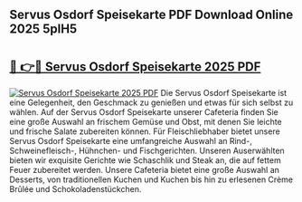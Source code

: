 ## Servus Osdorf Speisekarte PDF Download Online 2025 5plH5

# <h2><a href="http://gc667o.nevu.top/?p=Servus+Osdorf+Speisekarte">🔗 👉🔴 Servus Osdorf Speisekarte 2025 PDF</a></h2>

[![Servus Osdorf Speisekarte 2025 PDF](https://i.imgur.com/dBaPXMq.png)](http://gc667o.nevu.top/?p=Servus+Osdorf+Speisekarte)
Die Servus Osdorf Speisekarte ist eine Gelegenheit, den Geschmack zu genießen und etwas für sich selbst zu wählen. Auf der Servus Osdorf Speisekarte unserer Cafeteria finden Sie eine große Auswahl an frischem Gemüse und Obst, mit denen Sie leichte und frische Salate zubereiten können. Für Fleischliebhaber bietet unsere Servus Osdorf Speisekarte eine umfangreiche Auswahl an Rind-, Schweinefleisch-, Hühnchen- und Fischgerichten. Unseren Auserwählten bieten wir exquisite Gerichte wie Schaschlik und Steak an, die auf fettem Feuer zubereitet werden. Unsere Cafeteria bietet eine große Auswahl an Desserts, von traditionellen Kuchen und Kuchen bis hin zu erlesenen Crème Brûlée und Schokoladenstückchen.
